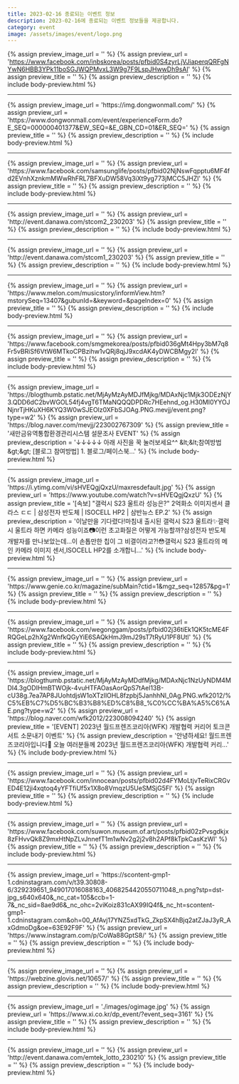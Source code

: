 ```yaml
---
title: 2023-02-16 종료되는 이벤트 정보
description: 2023-02-16에 종료되는 이벤트 정보들을 제공합니다.
category: event
image: /assets/images/event/logo.png
---
```

{% assign preview_image_url = '' %}
{% assign preview_url = 'https://www.facebook.com/inbskorea/posts/pfbid0S4zyrLjVJiaperqQRFgNYwN6HBB3YPk11boSGJWQPMvxL3W9g7F9LspJHwwDh9sAl' %}
{% assign preview_title = '' %}
{% assign preview_description = '' %}
{% include body-preview.html %}
<hr>{% assign preview_image_url = 'https://img.dongwonmall.com/' %}
{% assign preview_url = 'https://www.dongwonmall.com/event/experienceForm.do?E_SEQ=000000401377&EW_SEQ=&E_GBN_CD=01&ER_SEQ=' %}
{% assign preview_title = '' %}
{% assign preview_description = '' %}
{% include body-preview.html %}
<hr>{% assign preview_image_url = '' %}
{% assign preview_url = 'https://www.facebook.com/samsunglife/posts/pfbid02NjNswFqpptu6MF4fd2EVnhXznkmMWwRhFRL7BFXuDW58Vq3iXt9yg773jMCC5JHZl' %}
{% assign preview_title = '' %}
{% assign preview_description = '' %}
{% include body-preview.html %}
<hr>{% assign preview_image_url = '' %}
{% assign preview_url = 'http://event.danawa.com/stcom2_230203' %}
{% assign preview_title = '' %}
{% assign preview_description = '' %}
{% include body-preview.html %}
<hr>{% assign preview_image_url = '' %}
{% assign preview_url = 'http://event.danawa.com/stcom1_230203' %}
{% assign preview_title = '' %}
{% assign preview_description = '' %}
{% include body-preview.html %}
<hr>{% assign preview_image_url = '' %}
{% assign preview_url = 'https://www.melon.com/musicstory/informView.htm?mstorySeq=13407&gubunId=&keyword=&pageIndex=0' %}
{% assign preview_title = '' %}
{% assign preview_description = '' %}
{% include body-preview.html %}
<hr>{% assign preview_image_url = '' %}
{% assign preview_url = 'https://www.facebook.com/smgmekorea/posts/pfbid036gMt4Hpy3bM7q8Fr5vBRiSf6VtW6MTkoCPBzihw1vQRj8qjJ9xcdAK4yDWCBMgy2l' %}
{% assign preview_title = '' %}
{% assign preview_description = '' %}
{% include body-preview.html %}
<hr>{% assign preview_image_url = 'https://blogthumb.pstatic.net/MjAyMzAyMDJfMjkg/MDAxNjc1Mjk3ODEzNjY3.QDD6dC2bvWGOL54fj4vgT6TMaNQQQDPDRc7HEehnd_og.H30MI0YYOJNjnrTjHKuXH6KYQ3W0wSJEOlz0XFbSJOAg.PNG.mevjj/event.png?type=w2' %}
{% assign preview_url = 'https://blog.naver.com/mevjj/223002767309' %}
{% assign preview_title = '새만금유역통합환경관리시스템 설문조사 EVENT' %}
{% assign preview_description = '&darr;&darr;&darr;&darr;&darr; 아래 사진을 꾹 눌러보세요^^ &amp;lt;&amp;lt;참여방법&amp;gt;&amp;gt; [블로그 참여방법] 1. 블로그/페이스북...' %}
{% include body-preview.html %}
<hr>{% assign preview_image_url = 'https://i.ytimg.com/vi/sHVEQgjQxzU/maxresdefault.jpg' %}
{% assign preview_url = 'https://www.youtube.com/watch?v=sHVEQgjQxzU' %}
{% assign preview_title = '[속보] &quot;갤럭시 S23 울트라 성능은?&quot; 2억화소 이미지센서 클라스 ㄷㄷ | 삼성전자 반도체 | ISOCELL HP2 | 삼반뉴스 EP.2' %}
{% assign preview_description = '이날만을 기다렸다!마침내 출시된 갤럭시 S23 울트라✨갤럭시 울트라 하면 카메라 성능이죠📷이런 초고화질은 어떻게 가능할까?삼성전자 반도체 개발자를 만나보았는데...이 손톱만한 칩이 그 비결이라고?!😳갤럭시 S23 울트라의 메인 카메라 이미지 센서,ISOCELL HP2를 소개합니...' %}
{% include body-preview.html %}
<hr>{% assign preview_image_url = '' %}
{% assign preview_url = 'https://www.genie.co.kr/magazine/subMain?ctid=1&mgz_seq=12857&pg=1' %}
{% assign preview_title = '' %}
{% assign preview_description = '' %}
{% include body-preview.html %}
<hr>{% assign preview_image_url = '' %}
{% assign preview_url = 'https://www.facebook.com/wegonggam/posts/pfbid02j36tiEk1QK5tcME4FRQGeLp2hXg2WnfkQGyYiE6SAQkHmJ9mJ29sT7tRyU1PF8Utl' %}
{% assign preview_title = '' %}
{% assign preview_description = '' %}
{% include body-preview.html %}
<hr>{% assign preview_image_url = 'https://blogthumb.pstatic.net/MjAyMzAyMDdfMjkg/MDAxNjc1NzUyNDM4MDI4.3gODIHmBTWOjk-4vuHTFAOasAorQpS7tAel13B-cU38g.7ea7AP8JUohtdjsW1oXTzIlOHL8fzpbj5JanhhNl_0Ag.PNG.wfk2012/%C5%EB%C7%D5%BC%B3%B8%ED%C8%B8_%C0%CC%BA%A5%C6%AE.png?type=w2' %}
{% assign preview_url = 'https://blog.naver.com/wfk2012/223008094240' %}
{% assign preview_title = '[EVENT] 2023년 월드프렌즈코리아(WFK) 개발협력 커리어 토크콘서트 소문내기 이벤트' %}
{% assign preview_description = '안녕하세요! 월드프렌즈코리아입니다🥰 오늘 여러분들께 2023년 월드프렌즈코리아(WFK) 개발협력 커리...' %}
{% include body-preview.html %}
<hr>{% assign preview_image_url = '' %}
{% assign preview_url = 'https://www.facebook.com/innocean/posts/pfbid02d4FYMoLtjvTeRixCRGvED4E12ji4xqtoq4yYFTfiUf5x1X8o8VmqzU5UeSMSjG5Fl' %}
{% assign preview_title = '' %}
{% assign preview_description = '' %}
{% include body-preview.html %}
<hr>{% assign preview_image_url = '' %}
{% assign preview_url = 'https://www.facebook.com/suwon.museum.of.art/posts/pfbid02zPvsgdkjx8zFHvvQk8Z9mxHtNpZLvJnnefT1m1wNv2g2j2v8h2APf8kTpkCasKzWl' %}
{% assign preview_title = '' %}
{% assign preview_description = '' %}
{% include body-preview.html %}
<hr>{% assign preview_image_url = 'https://scontent-gmp1-1.cdninstagram.com/v/t39.30808-6/329239651_949017016088163_4068254420550711048_n.png?stp=dst-jpg_s640x640&amp;_nc_cat=105&amp;ccb=1-7&amp;_nc_sid=8ae9d6&amp;_nc_ohc=2viKoiz831cAX99IQ4f&amp;_nc_ht=scontent-gmp1-1.cdninstagram.com&amp;oh=00_AfAvj17YNZ5xdTkG_ZkpSX4hBjq2atZJaJ3yR_AxGdmoDg&amp;oe=63E92F9F' %}
{% assign preview_url = 'https://www.instagram.com/p/CoWa88GptS8/' %}
{% assign preview_title = '' %}
{% assign preview_description = '' %}
{% include body-preview.html %}
<hr>{% assign preview_image_url = '' %}
{% assign preview_url = 'https://webzine.glovis.net/10657/' %}
{% assign preview_title = '' %}
{% assign preview_description = '' %}
{% include body-preview.html %}
<hr>{% assign preview_image_url = './images/ogimage.jpg' %}
{% assign preview_url = 'https://www.xi.co.kr/dp_event/?event_seq=3161' %}
{% assign preview_title = '' %}
{% assign preview_description = '' %}
{% include body-preview.html %}
<hr>{% assign preview_image_url = '' %}
{% assign preview_url = 'http://event.danawa.com/emtek_lotto_230210' %}
{% assign preview_title = '' %}
{% assign preview_description = '' %}
{% include body-preview.html %}